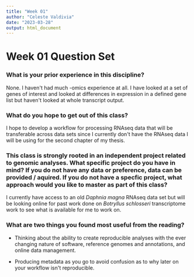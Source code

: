 ```yaml
---
title: "Week 01"
author: "Celeste Valdivia"
date: "2023-03-28"
output: html_document
---
```


# Week 01 Question Set
### What is your prior experience in this discipline?
None. I haven't had much -omics experience at all. I have looked at a set of genes of interest and looked at differences in expression in a defined gene list but haven't looked at whole transcript output.

### What do you hope to get out of this class?
I hope to develop a workflow for processing RNAseq data that will be transferable across data sets since I currently don't have the RNAseq data I will be using for the second chapter of my thesis.

### This class is strongly rooted in an independent project related to genomic analyses. What specific project do you have in mind? If you do not have any data or preference, data can be provided / aquired. If you do not have a specfic project, what approach would you like to master as part of this class?
I currently have access to an old *Daphnia magna* RNAseq data set but will be looking online for past work done on *Botryllus schlosseri* transcriptome work to see what is available for me to work on.

### What are two things you found most useful from the reading?
- Thinking about the ability to create reproducible analyses with the ever changing nature of software, reference genomes and annotations, and online data management.

- Producing metadata as you go to avoid confusion as to why later on your workflow isn't reproducible.


